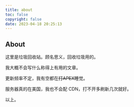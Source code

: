 ```yaml
---
title: about
toc: false
copyright: false
date: 2023-04-18 20:25:13
---
```


## About

这里是垃圾回收站。顾名思义，回收垃圾用的。

我大概不会写什么称得上有用的文章。

更新频率不定，我有空都在<s>打APEX</s>睡觉。

服务器真的在美国，我也不会配 CDN，打不开多刷新几次就好。

以上。
